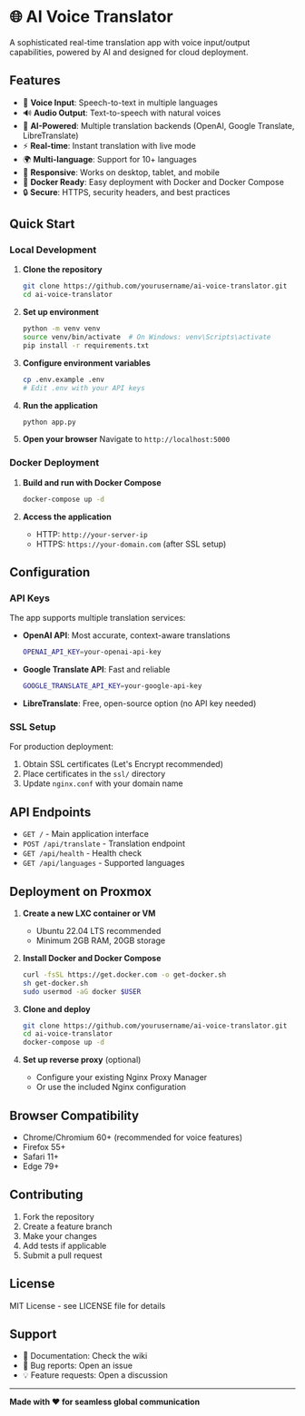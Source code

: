 # 🌐 AI Voice Translator

A sophisticated real-time translation app with voice input/output capabilities, powered by AI and designed for cloud deployment.

## Features

- 🎤 **Voice Input**: Speech-to-text in multiple languages
- 🔊 **Audio Output**: Text-to-speech with natural voices
- 🤖 **AI-Powered**: Multiple translation backends (OpenAI, Google Translate, LibreTranslate)
- ⚡ **Real-time**: Instant translation with live mode
- 🌍 **Multi-language**: Support for 10+ languages
- 📱 **Responsive**: Works on desktop, tablet, and mobile
- 🐳 **Docker Ready**: Easy deployment with Docker and Docker Compose
- 🔒 **Secure**: HTTPS, security headers, and best practices

## Quick Start

### Local Development

1. **Clone the repository**
   ```bash
   git clone https://github.com/yourusername/ai-voice-translator.git
   cd ai-voice-translator
   ```

2. **Set up environment**
   ```bash
   python -m venv venv
   source venv/bin/activate  # On Windows: venv\Scripts\activate
   pip install -r requirements.txt
   ```

3. **Configure environment variables**
   ```bash
   cp .env.example .env
   # Edit .env with your API keys
   ```

4. **Run the application**
   ```bash
   python app.py
   ```

5. **Open your browser**
   Navigate to `http://localhost:5000`

### Docker Deployment

1. **Build and run with Docker Compose**
   ```bash
   docker-compose up -d
   ```

2. **Access the application**
   - HTTP: `http://your-server-ip`
   - HTTPS: `https://your-domain.com` (after SSL setup)

## Configuration

### API Keys

The app supports multiple translation services:

- **OpenAI API**: Most accurate, context-aware translations
  ```bash
  OPENAI_API_KEY=your-openai-api-key
  ```

- **Google Translate API**: Fast and reliable
  ```bash
  GOOGLE_TRANSLATE_API_KEY=your-google-api-key
  ```

- **LibreTranslate**: Free, open-source option (no API key needed)

### SSL Setup

For production deployment:

1. Obtain SSL certificates (Let's Encrypt recommended)
2. Place certificates in the `ssl/` directory
3. Update `nginx.conf` with your domain name

## API Endpoints

- `GET /` - Main application interface
- `POST /api/translate` - Translation endpoint
- `GET /api/health` - Health check
- `GET /api/languages` - Supported languages

## Deployment on Proxmox

1. **Create a new LXC container or VM**
   - Ubuntu 22.04 LTS recommended
   - Minimum 2GB RAM, 20GB storage

2. **Install Docker and Docker Compose**
   ```bash
   curl -fsSL https://get.docker.com -o get-docker.sh
   sh get-docker.sh
   sudo usermod -aG docker $USER
   ```

3. **Clone and deploy**
   ```bash
   git clone https://github.com/yourusername/ai-voice-translator.git
   cd ai-voice-translator
   docker-compose up -d
   ```

4. **Set up reverse proxy** (optional)
   - Configure your existing Nginx Proxy Manager
   - Or use the included Nginx configuration

## Browser Compatibility

- Chrome/Chromium 60+ (recommended for voice features)
- Firefox 55+
- Safari 11+
- Edge 79+

## Contributing

1. Fork the repository
2. Create a feature branch
3. Make your changes
4. Add tests if applicable
5. Submit a pull request

## License

MIT License - see LICENSE file for details

## Support

- 📖 Documentation: Check the wiki
- 🐛 Bug reports: Open an issue
- 💡 Feature requests: Open a discussion

---

**Made with ❤️ for seamless global communication**